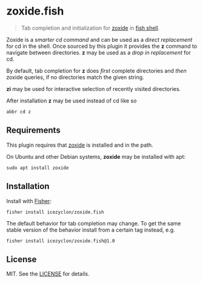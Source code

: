 # zoxide.fish

> Tab completion and initialization for [zoxide](https://github.com/ajeetdsouza/zoxide) in [fish shell](https://fishshell.com/).

Zoxide is a *smarter cd command* and can be used as a *direct replacement* for cd in the shell.
Once sourced by this plugin it provides the **z** command to navigate between directories.
**z** may be used as a *drop in replacement* for cd.

By default, tab completion for **z** does *first* complete directories and *then* zoxide queries, if no directories match the given string.

**zi** may be used for interactive selection of recently visited directories.

After installation **z** may be used instead of cd like so 

```fish
abbr cd z
```

## Requirements

This plugin requires that [zoxide](https://github.com/ajeetdsouza/zoxide) is installed and in the path.

On Ubuntu and other Debian systems, **zoxide** may be installed with apt:

```console
sudo apt install zoxide
```

## Installation

Install with [Fisher](https://github.com/jorgebucaran/fisher):

```console
fisher install icezyclon/zoxide.fish 
```

The default behavior for tab completion may change.
To get the same stable version of the behavior install from a certain tag instead, e.g.

```console
fisher install icezyclon/zoxide.fish@1.0
```

## License

MIT. See the [LICENSE](LICENSE) for details.